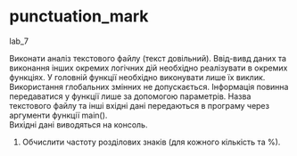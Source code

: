 # punctuation_mark
lab_7

Виконати аналіз текстового файлу (текст довільний). Ввід-вивд даних та виконання інших окремих логічних дій необхідно реалізувати в окремих функціях. У головній функції необхідно виконувати лише їх виклик. Використання глобальних змінних не допускається. Інформація повинна передаватися у функції лише за допомогою параметрів. Назва текстового файлу та інші вхідні дані передаються в програму через аргументи функції main().  
Вихідні дані виводяться на консоль.  
1. Обчислити частоту розділових знаків (для кожного кількість та %).  
